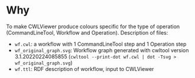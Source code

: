 # Why
To make CWLViewer produce colours specific for the type of operation (CommandLineTool, Workflow and Operation).
Description of files:
- `wf.cwl`: a workflow with 1 CommandLineTool step and 1 Operation step
- `wf_original_graph.svg`: Workflow graph generated with cwltool version 3.1.20220224085855 (`cwltool --print-dot wf.cwl | dot -Tsvg > wf_original_graph.svg`)
- `wf.ttl`: RDF description of workflow, input to CWLViewer
